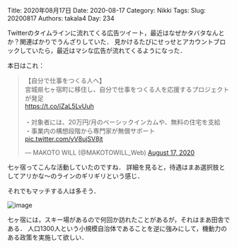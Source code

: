 ﻿Title: 2020年08月17日
Date: 2020-08-17
Category: Nikki
Tags: 
Slug: 20200817
Authors: takala4
Day: 234




Twitterのタイムラインに流れてくる広告ツイート，最近はなぜかタバタなんとか？関連ばかりでうんざりしていた．
見かけるたびにせっせとアカウントブロックしていたら，最近はマシな広告が流れてくるようになった．


本日はこれ：

<blockquote class="twitter-tweet"><p lang="ja" dir="ltr">【自分で仕事をつくる人へ】<br>宮城県七ヶ宿町に移住し、自分で仕事をつくる人を応援するプロジェクトが発足<br> <a href="https://t.co/iZaL5LvUuh">https://t.co/iZaL5LvUuh</a><br><br>・対象者には、20万円/月のベーシックインカムや、無料の住宅を支給<br>・事業内の構想段階から専門家が無償サポート <a href="https://t.co/yV8ujSV8jt">pic.twitter.com/yV8ujSV8jt</a></p>&mdash; MAKOTO WILL (@MAKOTOWILL_Web) <a href="https://twitter.com/MAKOTOWILL_Web/status/1295165682519171073?ref_src=twsrc%5Etfw">August 17, 2020</a></blockquote> <script async src="https://platform.twitter.com/widgets.js" charset="utf-8"></script>


七ヶ宿ってこんな活動していたのですね．
詳細を見ると，待遇はまあ選択肢としてアリかな～のラインのギリギリという感じ．


それでもマッチする人は多そう．


![image](https://imgur.com/iZEsnZQ)



七ヶ宿には，スキー場があるので何回か訪れたことがあるが，それはまあ田舎である．
人口1300人という小規模自治体であることを逆に強みにして，機動力のある政策を実施して欲しい．